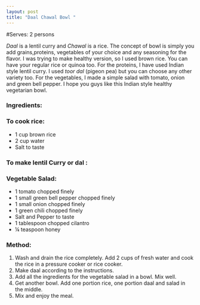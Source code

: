 ```yaml
---
layout: post
title: "Daal Chawal Bowl "
---
```



#Serves: 2 persons

 _Daal_ is a lentil curry and _Chawal_ is a rice. The concept of bowl is simply you add grains,proteins, vegetables of your choice and any seasoning for the flavor. I was trying to make healthy version, so I used brown rice. You can have your regular rice or quinoa too. For the proteins, I have used Indian style lentil curry. I used _toor dal_ (pigeon pea) but you can choose any other variety too. For the vegetables, I made a simple salad with tomato, onion and green bell pepper. 
I hope you guys like this Indian style healthy vegetarian bowl. 

### Ingredients: 
### To cook rice:
* 1 cup brown rice
* 2 cup water
* Salt to taste

### To make lentil Curry or dal :


### Vegetable Salad:
* 1 tomato chopped finely
* 1 small green bell pepper chopped finely
* 1 small onion chopped finely
* 1 green chili chopped finely
* Salt and Pepper to taste
* 1 tablespoon chopped cilantro
* ¼ teaspoon honey

### Method:
1. Wash and drain the rice completely. Add 2 cups of fresh water and cook the rice in a pressure cooker or rice cooker. 
2. Make daal according to the instructions. 
3. Add all the ingredients for the vegetable salad in a bowl. Mix well. 
4. Get another bowl. Add one portion rice, one portion daal and salad in the middle. 
5. Mix and enjoy the meal.